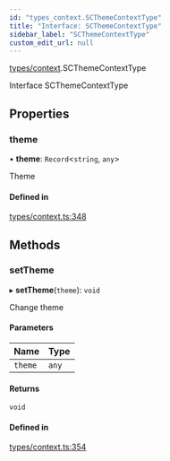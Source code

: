 ```yaml
---
id: "types_context.SCThemeContextType"
title: "Interface: SCThemeContextType"
sidebar_label: "SCThemeContextType"
custom_edit_url: null
---
```


[types/context](../modules/types_context).SCThemeContextType

Interface SCThemeContextType

## Properties

### theme

• **theme**: `Record`<`string`, `any`\>

Theme

#### Defined in

[types/context.ts:348](https://github.com/selfcommunity/community-ui/blob/0c5b0c7/packages/sc-core/src/types/context.ts#L348)

## Methods

### setTheme

▸ **setTheme**(`theme`): `void`

Change theme

#### Parameters

| Name | Type |
| :------ | :------ |
| `theme` | `any` |

#### Returns

`void`

#### Defined in

[types/context.ts:354](https://github.com/selfcommunity/community-ui/blob/0c5b0c7/packages/sc-core/src/types/context.ts#L354)
